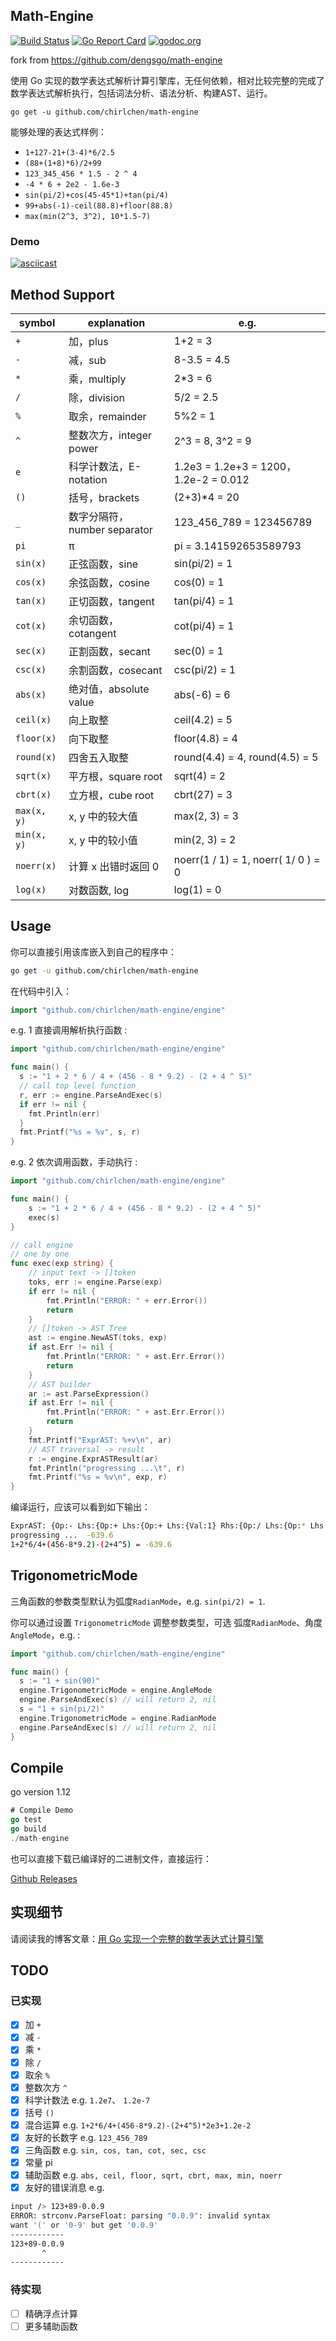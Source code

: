 ## Math-Engine

[![Build Status](https://travis-ci.org/dengsgo/math-engine.svg?branch=master)](https://travis-ci.org/dengsgo/math-engine)  [![Go Report Card](https://goreportcard.com/badge/github.com/dengsgo/math-engine)](https://goreportcard.com/report/github.com/dengsgo/math-engine)  [![godoc.org](https://godoc.org/github.com/dengsgo/math-engine/engine?status.svg)](https://godoc.org/github.com/dengsgo/math-engine/engine)

fork from https://github.com/dengsgo/math-engine

使用 Go 实现的数学表达式解析计算引擎库，无任何依赖，相对比较完整的完成了数学表达式解析执行，包括词法分析、语法分析、构建AST、运行。

`go get -u github.com/chirlchen/math-engine`

能够处理的表达式样例：
- `1+127-21+(3-4)*6/2.5`
- `(88+(1+8)*6)/2+99`
- `123_345_456 * 1.5 - 2 ^ 4`
- `-4 * 6 + 2e2 - 1.6e-3`
- `sin(pi/2)+cos(45-45*1)+tan(pi/4)`
- `99+abs(-1)-ceil(88.8)+floor(88.8)`
- `max(min(2^3, 3^2), 10*1.5-7)`

### Demo

[![asciicast](https://asciinema.org/a/276195.svg)](https://asciinema.org/a/276195)

## Method Support

| symbol      | explanation                  | e.g.                                  |
| ----------- | ---------------------------- | ------------------------------------- |
| `+`         | 加，plus                     | 1+2 = 3                               |
| `-`         | 减，sub                      | 8-3.5 = 4.5                           |
| `*`         | 乘，multiply                 | 2*3 = 6                               |
| `/`         | 除，division                 | 5/2 = 2.5                             |
| `%`         | 取余，remainder              | 5%2 = 1                               |
| `^`         | 整数次方，integer power      | 2^3 = 8, 3^2 = 9                      |
| `e`         | 科学计数法，E-notation       | 1.2e3 = 1.2e+3 = 1200，1.2e-2 = 0.012 |
| `()`        | 括号，brackets               | (2+3)*4 = 20                          |
| `_`         | 数字分隔符，number separator | 123_456_789 = 123456789               |
| `pi`        | π                            | pi = 3.141592653589793                |
| `sin(x)`    | 正弦函数，sine               | sin(pi/2) = 1                         |
| `cos(x)`    | 余弦函数，cosine             | cos(0) = 1                            |
| `tan(x)`    | 正切函数，tangent            | tan(pi/4) = 1                         |
| `cot(x)`    | 余切函数，cotangent          | cot(pi/4) = 1                         |
| `sec(x)`    | 正割函数，secant             | sec(0) = 1                            |
| `csc(x)`    | 余割函数，cosecant           | csc(pi/2) = 1                         |
| `abs(x)`    | 绝对值，absolute value       | abs(-6) = 6                           |
| `ceil(x)`   | 向上取整                     | ceil(4.2) = 5                         |
| `floor(x)`  | 向下取整                     | floor(4.8) = 4                        |
| `round(x)`  | 四舍五入取整                 | round(4.4) = 4, round(4.5) = 5        |
| `sqrt(x)`   | 平方根，square root          | sqrt(4) = 2                           |
| `cbrt(x)`   | 立方根，cube root            | cbrt(27) = 3                          |
| `max(x, y)` | x, y 中的较大值              | max(2, 3) = 3                         |
| `min(x, y)` | x, y 中的较小值              | min(2, 3) = 2                         |
| `noerr(x)`  | 计算 x 出错时返回 0          | noerr(1 / 1)  = 1, noerr( 1/ 0 ) = 0  |
| `log(x)`  | 对数函数, log          |  log(1) = 0  |

## Usage

你可以直接引用该库嵌入到自己的程序中：
```bash
go get -u github.com/chirlchen/math-engine
```
在代码中引入：
```go
import "github.com/chirlchen/math-engine/engine"
```
e.g. 1 直接调用解析执行函数 :

```go
import "github.com/chirlchen/math-engine/engine"

func main() {
  s := "1 + 2 * 6 / 4 + (456 - 8 * 9.2) - (2 + 4 ^ 5)"
  // call top level function
  r, err := engine.ParseAndExec(s)
  if err != nil {
    fmt.Println(err)
  }
  fmt.Printf("%s = %v", s, r)
}
```



e.g. 2 依次调用函数，手动执行 :

```go
import "github.com/chirlchen/math-engine/engine"

func main() {
	s := "1 + 2 * 6 / 4 + (456 - 8 * 9.2) - (2 + 4 ^ 5)"
	exec(s)
}

// call engine
// one by one
func exec(exp string) {
	// input text -> []token
	toks, err := engine.Parse(exp)
	if err != nil {
		fmt.Println("ERROR: " + err.Error())
		return
	}
	// []token -> AST Tree
	ast := engine.NewAST(toks, exp)
	if ast.Err != nil {
		fmt.Println("ERROR: " + ast.Err.Error())
		return
	}
	// AST builder
	ar := ast.ParseExpression()
	if ast.Err != nil {
		fmt.Println("ERROR: " + ast.Err.Error())
		return
	}
	fmt.Printf("ExprAST: %+v\n", ar)
	// AST traversal -> result
	r := engine.ExprASTResult(ar)
	fmt.Println("progressing ...\t", r)
	fmt.Printf("%s = %v\n", exp, r)
}
```
编译运行，应该可以看到如下输出：
```bash
ExprAST: {Op:- Lhs:{Op:+ Lhs:{Op:+ Lhs:{Val:1} Rhs:{Op:/ Lhs:{Op:* Lhs:{Val:2} Rhs:{Val:6}} Rhs:{Val:4}}} Rhs:{Op:- Lhs:{Val:456} Rhs:{Op:* Lhs:{Val:8} Rhs:{Val:9.2}}}} Rhs:{Op:+ Lhs:{Val:2} Rhs:{Op:^ Lhs:{Val:4} Rhs:{Val:5}}}}
progressing ...  -639.6
1+2*6/4+(456-8*9.2)-(2+4^5) = -639.6
```

## TrigonometricMode

三角函数的参数类型默认为弧度`RadianMode`，e.g. `sin(pi/2) = 1`.

你可以通过设置 `TrigonometricMode` 调整参数类型，可选 弧度`RadianMode`、角度`AngleMode`，e.g. :

```go
import "github.com/chirlchen/math-engine/engine"

func main() {
  s := "1 + sin(90)"
  engine.TrigonometricMode = engine.AngleMode
  engine.ParseAndExec(s) // will return 2, nil
  s = "1 + sin(pi/2)"
  engine.TrigonometricMode = engine.RadianMode
  engine.ParseAndExec(s) // will return 2, nil
}
```



## Compile

go version 1.12
```go
# Compile Demo
go test
go build
./math-engine
```

也可以直接下载已编译好的二进制文件，直接运行：

[Github Releases](https://github.com/dengsgo/math-engine/releases)

## 实现细节

请阅读我的博客文章：[用 Go 实现一个完整的数学表达式计算引擎](https://www.yoytang.com/math-expression-engine.html)

## TODO
### 已实现

- [x] 加 `+`
- [x] 减 `-`
- [x] 乘 `*`
- [x] 除 `/`
- [x] 取余 `%`
- [x] 整数次方 `^`
- [x] 科学计数法 e.g. `1.2e7`、  `1.2e-7`
- [x] 括号 `()`
- [x] 混合运算 e.g. `1+2*6/4+(456-8*9.2)-(2+4^5)*2e3+1.2e-2`
- [x] 友好的长数字 e.g. `123_456_789`
- [x] 三角函数 e.g. `sin, cos, tan, cot, sec, csc`
- [x] 常量 pi
- [x] 辅助函数 e.g. `abs, ceil, floor, sqrt, cbrt, max, min, noerr`
- [x] 友好的错误消息 e.g.
```bash
input /> 123+89-0.0.9
ERROR: strconv.ParseFloat: parsing "0.0.9": invalid syntax
want '(' or '0-9' but get '0.0.9'
------------
123+89-0.0.9
       ^
------------
```

### 待实现

- [ ] 精确浮点计算
- [ ] 更多辅助函数
